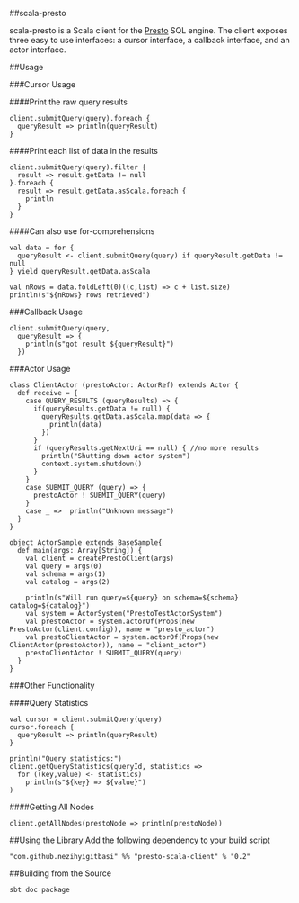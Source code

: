 ##scala-presto

scala-presto is a Scala client for the [Presto](http://prestodb.io/) SQL engine. The client exposes three easy to use interfaces: a cursor interface,
a callback interface, and an actor interface.

##Usage

###Cursor Usage

####Print the raw query results
```
client.submitQuery(query).foreach {
  queryResult => println(queryResult)
}
```

####Print each list of data in the results
```
client.submitQuery(query).filter {
  result => result.getData != null
}.foreach {
  result => result.getData.asScala.foreach {
    println
  }
}
```

####Can also use for-comprehensions
```
val data = for {
  queryResult <- client.submitQuery(query) if queryResult.getData != null
} yield queryResult.getData.asScala

val nRows = data.foldLeft(0)((c,list) => c + list.size)
println(s"${nRows} rows retrieved")
```

###Callback Usage

```
client.submitQuery(query,
  queryResult => {
    println(s"got result ${queryResult}")
  })
```

###Actor Usage
```
class ClientActor (prestoActor: ActorRef) extends Actor {
  def receive = {
    case QUERY_RESULTS (queryResults) => {
      if(queryResults.getData != null) {
        queryResults.getData.asScala.map(data => {
          println(data)
        })
      }
      if (queryResults.getNextUri == null) { //no more results
        println("Shutting down actor system")
        context.system.shutdown()
      }
    }
    case SUBMIT_QUERY (query) => {
      prestoActor ! SUBMIT_QUERY(query)
    }
    case _ =>  println("Unknown message")
  }
}

object ActorSample extends BaseSample{
  def main(args: Array[String]) {
    val client = createPrestoClient(args)
    val query = args(0)
    val schema = args(1)
    val catalog = args(2)

    println(s"Will run query=${query} on schema=${schema} catalog=${catalog}")
    val system = ActorSystem("PrestoTestActorSystem")
    val prestoActor = system.actorOf(Props(new PrestoActor(client.config)), name = "presto_actor")
    val prestoClientActor = system.actorOf(Props(new ClientActor(prestoActor)), name = "client_actor")
    prestoClientActor ! SUBMIT_QUERY(query)
  }
}
```

###Other Functionality

####Query Statistics

```
val cursor = client.submitQuery(query)
cursor.foreach {
  queryResult => println(queryResult)
}

println("Query statistics:")
client.getQueryStatistics(queryId, statistics =>
  for ((key,value) <- statistics)
    println(s"${key} => ${value}")
)
```

####Getting All Nodes

```
client.getAllNodes(prestoNode => println(prestoNode))
```

##Using the Library
Add the following dependency to your build script
```
"com.github.nezihyigitbasi" %% "presto-scala-client" % "0.2"
```

##Building from the Source

```
sbt doc package
```